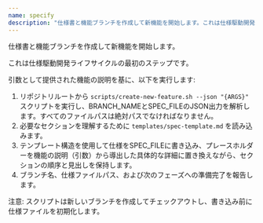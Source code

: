 ```yaml
---
name: specify
description: "仕様書と機能ブランチを作成して新機能を開始します。これは仕様駆動開発ライフサイクルの最初のステップです。"
---
```


仕様書と機能ブランチを作成して新機能を開始します。

これは仕様駆動開発ライフサイクルの最初のステップです。

引数として提供された機能の説明を基に、以下を実行します:

1. リポジトリルートから `scripts/create-new-feature.sh --json "{ARGS}"` スクリプトを実行し、BRANCH_NAMEとSPEC_FILEのJSON出力を解析します。すべてのファイルパスは絶対パスでなければなりません。
2. 必要なセクションを理解するために `templates/spec-template.md` を読み込みます。
3. テンプレート構造を使用して仕様をSPEC_FILEに書き込み、プレースホルダーを機能の説明（引数）から導出した具体的な詳細に置き換えながら、セクションの順序と見出しを保持します。
4. ブランチ名、仕様ファイルパス、および次のフェーズへの準備完了を報告します。

注意: スクリプトは新しいブランチを作成してチェックアウトし、書き込み前に仕様ファイルを初期化します。